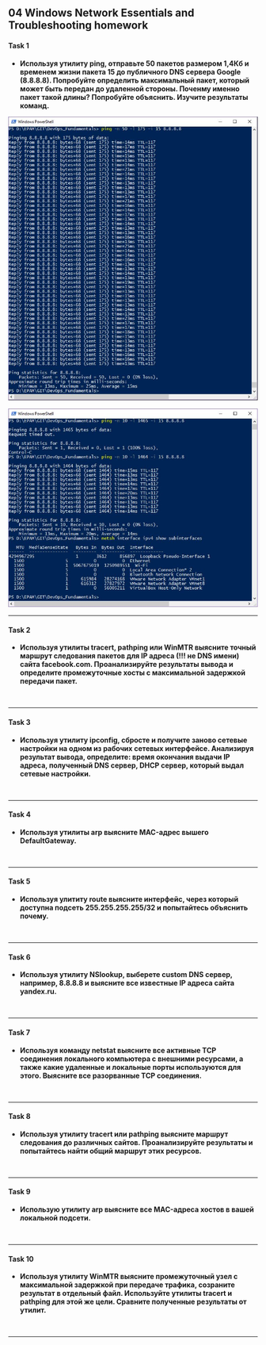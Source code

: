 ## 04 Windows Network Essentials and Troubleshooting homework
#### Task 1
* **Используя утилиту ping, отправьте 50 пакетов размером 1,4Кб и временем жизни пакета 15 до публичного DNS сервера Google (8.8.8.8). Попробуйте определить максимальный пакет, который может быть передан до удаленной стороны. Поченму именно пакет такой длины? Попробуйте объяснить. Изучите результаты команд.**<br/>

![](https://github.com/MikeBakinovski/DevOps_Fundamentals/blob/main/04%20Windows%20Network%20Essentials%20and%20Troubleshooting/Images/WNEaT1A.JPG)

![](https://github.com/MikeBakinovski/DevOps_Fundamentals/blob/main/04%20Windows%20Network%20Essentials%20and%20Troubleshooting/Images/WNEaT1B.JPG)

---
#### Task 2
* **Используя утилиты tracert, pathping или WinMTR выясните точный маршрут следования пакетов для IP адреса (!!! не DNS имени) сайта facebook.com. Проанализируйте результаты вывода и определите промежуточные хосты с максимальной задержкой передачи пакет.**<br/>

![]()

---
#### Task 3
* **Используя утилиту ipconfig, сбросте и получите заново сетевые настройки на одном из рабочих сетевых интерфейсе. Анализируя результат вывода, определите: время окончания выдачи IP адреса, полученный DNS сервер, DHCP сервер, который выдал сетевые настройки.**<br/>

![]()

---
#### Task 4
* **Используя утилиты arp выясните MAC-адрес вышего DefaultGateway.**<br/>

![]()

---
#### Task 5
* **Используя улититу route выясните интерфейс, через который доступна подсеть 255.255.255.255/32 и попытайтесь объяснить почему.**<br/>

![]()

---
#### Task 6
* **Используя утилиту NSlookup, выберете custom DNS сервер, например, 8.8.8.8 и выясните все известные IP адреса сайта yandex.ru.**<br/>

![]()

---
#### Task 7
* **Используя команду netstat выясните все активные TCP соединения локального компьютера с внешними ресурсами, а также какие удаленные и локальные порты используются для этого. Выясните все разорванные TCP соединения.**<br/>

![]()

---
#### Task 8
* **Используя утилиту tracert или pathping выясните маршрут следования до различных сайтов. Проанализируйте результаты и попытайтесь найти общий маршрут этих ресурсов.**<br/>

![]()

---
#### Task 9
* **Использую утилиту arp выясните все MAC-адреса хостов в вашей локальной подсети.**<br/>

![]()

---
#### Task 10
* **Используя утилиту WinMTR выясните промежуточный узел с максимальной задержкой при передаче трафика, созраните результат в отдельный файл. Используйте утилиты tracert и pathping для этой же цели. Сравните полученные результаты от утилит.**<br/>

![]()

---
